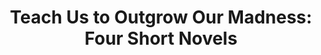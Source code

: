 ---
authors: Kenzaburo Oe
title: 'Teach Us to Outgrow Our Madness: Four Short Novels'
layout: book
link: false
---